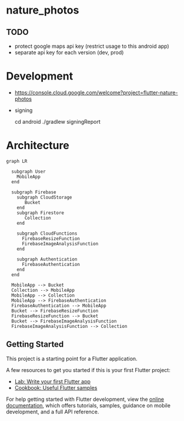 # nature_photos

## TODO

- protect google maps api key (restrict usage to this android app)
- separate api key for each version (dev, prod)

# Development

- https://console.cloud.google.com/welcome?project=flutter-nature-photos

- signing

    cd android
    ./gradlew signingReport

# Architecture

```mermaid
graph LR

  subgraph User
    MobileApp
  end

  subgraph Firebase
    subgraph CloudStorage
       Bucket 
    end
    subgraph Firestore
       Collection 
    end

    subgraph CloudFunctions
      FirebaseResizeFunction
      FirebaseImageAnalysisFunction
    end

    subgraph Authentication
      FirebaseAuthentication
    end
  end

  MobileApp --> Bucket 
  Collection --> MobileApp 
  MobileApp --> Collection
  MobileApp --> FirebaseAuthentication
  FirebaseAuthentication --> MobileApp
  Bucket --> FirebaseResizeFunction
  FirebaseResizeFunction --> Bucket 
  Bucket --> FirebaseImageAnalysisFunction
  FirebaseImageAnalysisFunction --> Collection 
```

## Getting Started

This project is a starting point for a Flutter application.

A few resources to get you started if this is your first Flutter project:

- [Lab: Write your first Flutter app](https://docs.flutter.dev/get-started/codelab)
- [Cookbook: Useful Flutter samples](https://docs.flutter.dev/cookbook)

For help getting started with Flutter development, view the
[online documentation](https://docs.flutter.dev/), which offers tutorials,
samples, guidance on mobile development, and a full API reference.
